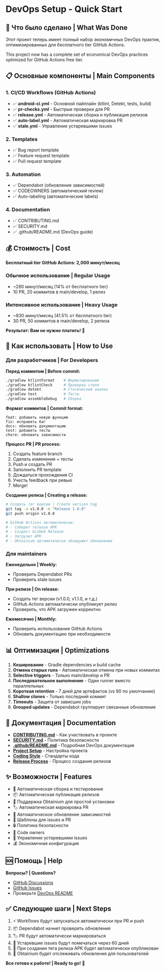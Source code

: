 # DevOps Setup - Quick Start

## 🎯 Что было сделано | What Was Done

Этот проект теперь имеет полный набор экономичных DevOps практик, оптимизированных для бесплатного tier GitHub Actions.

This project now has a complete set of economical DevOps practices optimized for GitHub Actions free tier.

## 📋 Основные компоненты | Main Components

### 1. CI/CD Workflows (GitHub Actions)
- ✅ **android-ci.yml** - Основной пайплайн (ktlint, Detekt, tests, build)
- ✅ **pr-checks.yml** - Быстрые проверки для PR
- ✅ **release.yml** - Автоматическая сборка и публикация релизов
- ✅ **auto-label.yml** - Автоматическая маркировка PR
- ✅ **stale.yml** - Управление устаревшими issues

### 2. Templates
- ✅ Bug report template
- ✅ Feature request template  
- ✅ Pull request template

### 3. Automation
- ✅ Dependabot (обновление зависимостей)
- ✅ CODEOWNERS (автоматический review)
- ✅ Auto-labeling (автоматические labels)

### 4. Documentation
- ✅ CONTRIBUTING.md
- ✅ SECURITY.md
- ✅ .github/README.md (DevOps guide)

## 💰 Стоимость | Cost

**Бесплатный tier GitHub Actions: 2,000 минут/месяц**

### Обычное использование | Regular Usage
- ~280 минут/месяц (14% от бесплатного tier)
- 10 PR, 20 коммитов в main/develop, 1 релиз

### Интенсивное использование | Heavy Usage  
- ~830 минут/месяц (41.5% от бесплатного tier)
- 30 PR, 50 коммитов в main/develop, 2 релиза

**Результат: Вам не нужно платить! 🎉**

## 🚀 Как использовать | How to Use

### Для разработчиков | For Developers

**Перед коммитом | Before commit:**
```bash
./gradlew ktlintFormat    # Форматирование
./gradlew ktlintCheck     # Проверка стиля
./gradlew detekt          # Статический анализ
./gradlew test            # Тесты
./gradlew assembleDebug   # Сборка
```

**Формат коммитов | Commit format:**
```
feat: добавить новую функцию
fix: исправить баг
docs: обновить документацию
test: добавить тесты
chore: обновить зависимости
```

**Процесс PR | PR process:**
1. Создать feature branch
2. Сделать изменения + тесты
3. Push и создать PR
4. Заполнить PR template
5. Дождаться прохождения CI
6. Учесть feedback при ревью
7. Merge!

**Создание релиза | Creating a release:**
```bash
# Создать тег версии | Create version tag
git tag -a v1.0.0 -m "Release 1.0.0"
git push origin v1.0.0

# GitHub Actions автоматически:
# - Соберет release APK
# - Создаст GitHub Release
# - Загрузит APK
# - Obtainium автоматически обнаружит обновление
```

### Для maintainers

**Еженедельно | Weekly:**
- Проверить Dependabot PRs
- Проверить stale issues

**При релизе | On release:**
- Создать тег версии (v1.0.0, v1.1.0, и т.д.)
- GitHub Actions автоматически опубликует релиз
- Проверить, что APK загружен корректно

**Ежемесячно | Monthly:**
- Проверить использование GitHub Actions
- Обновить документацию при необходимости

## 📊 Оптимизации | Optimizations

1. **Кеширование** - Gradle dependencies и build cache
2. **Отмена старых runs** - Автоматическая отмена при новых коммитах
3. **Selective triggers** - Только main/develop и PR
4. **Последовательное выполнение** - Один runner вместо параллельных
5. **Короткая retention** - 7 дней для артефактов (vs 90 по умолчанию)
6. **Shallow clones** - Только последний коммит
7. **Timeouts** - Защита от зависших jobs
8. **Grouped updates** - Dependabot группирует связанные обновления

## 📖 Документация | Documentation

- **[CONTRIBUTING.md](./CONTRIBUTING.md)** - Как участвовать в проекте
- **[SECURITY.md](./SECURITY.md)** - Политика безопасности
- **[.github/README.md](./.github/README.md)** - Подробная DevOps документация
- **[Project Setup](./docs/guides/project-setup.md)** - Настройка проекта
- **[Coding Style](./docs/guides/coding-style-guide.md)** - Стандарты кода
- **[Release Process](./docs/guides/release-process.md)** - Процесс создания релизов

## ✨ Возможности | Features

- 🔄 Автоматическая сборка и тестирование
- 📦 Автоматическая публикация релизов
- 📲 Поддержка Obtainium для простой установки
- 🏷️ Автоматическая маркировка PR
- 🤖 Автоматическое обновление зависимостей
- 📝 Шаблоны для issues и PR
- 🔒 Политика безопасности
- 👥 Code owners
- 🧹 Управление устаревшими issues
- 💰 Экономичная конфигурация

## 🆘 Помощь | Help

**Вопросы? | Questions?**
- [GitHub Discussions](https://github.com/disk0Dancer/NFC-bumber/discussions)
- [GitHub Issues](https://github.com/disk0Dancer/NFC-bumber/issues)
- Проверьте [DevOps README](./.github/README.md)

## ✅ Следующие шаги | Next Steps

1. ⚡ Workflows будут запускаться автоматически при PR и push
2. 📦 Dependabot начнет проверять обновления
3. 🏷️ PR будут автоматически маркироваться
4. 🧹 Устаревшие issues будут помечаться через 60 дней
5. 📲 При создании тега релиза APK будет автоматически опубликован
6. 🔄 Obtainium будет отслеживать обновления для пользователей

**Все готово к работе! | Ready to go!** 🚀
